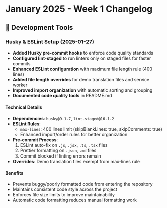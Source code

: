 # January 2025 - Week 1 Changelog

## 🔧 Development Tools

### Husky & ESLint Setup (2025-01-27)

- **Added Husky pre-commit hooks** to enforce code quality standards
- **Configured lint-staged** to run linters only on staged files for faster commits
- **Enhanced ESLint configuration** with maximum file length rule (400 lines)
- **Added file length overrides** for demo translation files and service worker
- **Improved import organization** with automatic sorting and grouping
- **Documented code quality tools** in README.md

#### Technical Details

- **Dependencies**: `husky@9.1.7`, `lint-staged@16.1.2`
- **ESLint Rules**:
  - `max-lines`: 400 lines limit (skipBlankLines: true, skipComments: true)
  - Enhanced import/order rules for better organization
- **Pre-commit Process**:
  1. ESLint auto-fix on `.js`, `.jsx`, `.ts`, `.tsx` files
  2. Prettier formatting on `.json`, `.md` files
  3. Commit blocked if linting errors remain
- **Overrides**: Demo translation files exempt from max-lines rule

#### Benefits

- Prevents buggy/poorly formatted code from entering the repository
- Maintains consistent code style across the project
- Enforces file size limits to improve maintainability
- Automatic code formatting reduces manual formatting work
